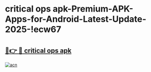 # critical ops apk-Premium-APK-Apps-for-Android-Latest-Update-2025-!ecw67

# <h2><a href="https://googleone.com">🔗👉 🔴 critical ops apk</a></h2>

[![acn](https://github.com/user-attachments/assets/0f9c940e-d8b0-45ae-aac7-cd30a18b3e1c)](https://googleone.com)


